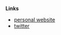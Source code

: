**Links**
- [personal website](www.taylorvandoren.com)
- [twitter](www.twitter.com/taylor_vandoren)
